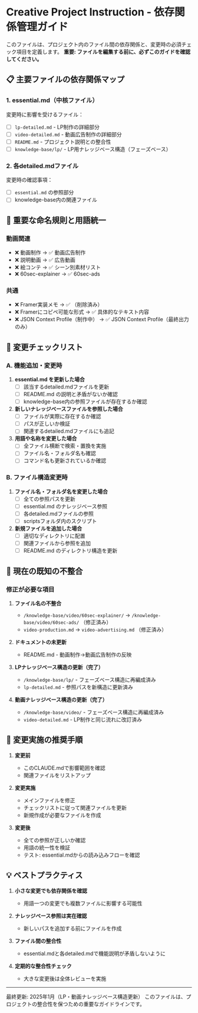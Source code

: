 # Creative Project Instruction - 依存関係管理ガイド

このファイルは、プロジェクト内のファイル間の依存関係と、変更時の必須チェック項目を定義します。
**重要: ファイルを編集する前に、必ずこのガイドを確認してください。**

## 📋 主要ファイルの依存関係マップ

### 1. essential.md（中核ファイル）
変更時に影響を受けるファイル：
- [ ] `lp-detailed.md` - LP制作の詳細部分
- [ ] `video-detailed.md` - 動画広告制作の詳細部分
- [ ] `README.md` - プロジェクト説明との整合性
- [ ] `knowledge-base/lp/` - LP用ナレッジベース構造（フェーズベース）

### 2. 各detailed.mdファイル
変更時の確認事項：
- [ ] `essential.md` の参照部分
- [ ] knowledge-base内の関連ファイル

## 🔄 重要な命名規則と用語統一

### 動画関連
- ❌ 動画制作 → ✅ 動画広告制作
- ❌ 説明動画 → ✅ 広告動画
- ❌ 絵コンテ → ✅ シーン別素材リスト
- ❌ 60sec-explainer → ✅ 60sec-ads


### 共通
- ❌ Framer実装メモ → ✅ （削除済み）
- ❌ Framerにコピペ可能な形式 → ✅ 具体的なテキスト内容
- ❌ JSON Context Profile（制作中） → ✅ JSON Context Profile（最終出力のみ）

## 🚨 変更チェックリスト

### A. 機能追加・変更時
1. **essential.md を更新した場合**
   - [ ] 該当するdetailed.mdファイルを更新
   - [ ] README.md の説明と矛盾がないか確認
   - [ ] knowledge-base内の参照ファイルが存在するか確認

2. **新しいナレッジベースファイルを参照した場合**
   - [ ] ファイルが実際に存在するか確認
   - [ ] パスが正しいか検証
   - [ ] 関連するdetailed.mdファイルにも追記

3. **用語や名称を変更した場合**
   - [ ] 全ファイル横断で検索・置換を実施
   - [ ] ファイル名・フォルダ名も確認
   - [ ] コマンド名も更新されているか確認

### B. ファイル構造変更時
1. **ファイル名・フォルダ名を変更した場合**
   - [ ] 全ての参照パスを更新
   - [ ] essential.md のナレッジベース参照
   - [ ] 各detailed.mdファイルの参照
   - [ ] scriptsフォルダ内のスクリプト

2. **新規ファイルを追加した場合**
   - [ ] 適切なディレクトリに配置
   - [ ] 関連ファイルから参照を追加
   - [ ] README.md のディレクトリ構造を更新

## 📝 現在の既知の不整合

### 修正が必要な項目
1. **ファイル名の不整合**
   - `/knowledge-base/video/60sec-explainer/` → `/knowledge-base/video/60sec-ads/` （修正済み）
   - `video-production.md` → `video-advertising.md` （修正済み）

2. **ドキュメントの未更新**
   - README.md - 動画制作→動画広告制作の反映

3. **LPナレッジベース構造の更新（完了）**
   - `/knowledge-base/lp/` - フェーズベース構造に再編成済み
   - `lp-detailed.md` - 参照パスを新構造に更新済み

4. **動画ナレッジベース構造の更新（完了）**
   - `/knowledge-base/video/` - フェーズベース構造に再編成済み
   - `video-detailed.md` - LP制作と同じ流れに改訂済み

## 🔧 変更実施の推奨手順

1. **変更前**
   - このCLAUDE.mdで影響範囲を確認
   - 関連ファイルをリストアップ

2. **変更実施**
   - メインファイルを修正
   - チェックリストに従って関連ファイルを更新
   - 新規作成が必要なファイルを作成

3. **変更後**
   - 全ての参照が正しいか確認
   - 用語の統一性を検証
   - テスト: essential.mdからの読み込みフローを確認

## 💡 ベストプラクティス

1. **小さな変更でも依存関係を確認**
   - 用語一つの変更でも複数ファイルに影響する可能性

2. **ナレッジベース参照は実在確認**
   - 新しいパスを追加する前にファイルを作成

3. **ファイル間の整合性**
   - essential.mdと各detailed.mdで機能説明が矛盾しないように

4. **定期的な整合性チェック**
   - 大きな変更後は全体レビューを実施

---

最終更新: 2025年1月（LP・動画ナレッジベース構造更新）
このファイルは、プロジェクトの整合性を保つための重要なガイドラインです。